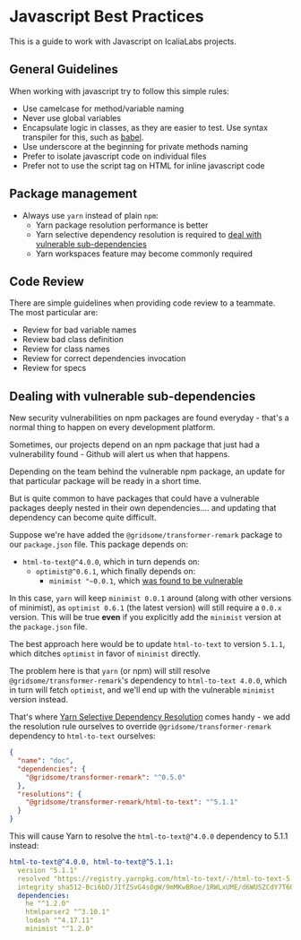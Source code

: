 # Javascript Best Practices

This is a guide to work with Javascript on IcaliaLabs projects.

## General Guidelines

When working with javascript try to follow this simple rules:

* Use camelcase for method/variable naming
* Never use global variables
* Encapsulate logic in classes, as they are easier to test. Use syntax transpiler for this, such as [babel](http://babeljs.io/).
* Use underscore at the beginning for private methods naming
* Prefer to isolate javascript code on individual files
* Prefer not to use the script tag on HTML for inline javascript code

## Package management

* Always use `yarn` instead of plain `npm`:
  * Yarn package resolution performance is better
  * Yarn selective dependency resolution is required to [deal with vulnerable sub-dependencies](#dealing-with-vulnerable-sub-dependencies)
  * Yarn workspaces feature may become commonly required

## Code Review

There are simple guidelines when providing code review to a teammate. The most particular are:

* Review for bad variable names
* Review bad class definition
* Review for class names
* Review for correct dependencies invocation
* Review for specs

## Dealing with vulnerable sub-dependencies

New security vulnerabilities on npm packages are found everyday - that's a normal thing to happen on every development platform.

Sometimes, our projects depend on an npm package that just had a vulnerability found - Github will alert us when that happens.

Depending on the team behind the vulnerable npm package, an update for that particular package will be ready in a short time.

But is quite common to have packages that could have a vulnerable packages deeply nested in their own dependencies.... and updating that dependency can become quite difficult.

Suppose we're have added the `@gridsome/transformer-remark` package to our `package.json` file. This package depends on:
- `html-to-text@^4.0.0`, which in turn depends on:
  - `optimist@^0.6.1`, which finally depends on:
    - `minimist "~0.0.1`, which [was found to be vulnerable](https://cve.mitre.org/cgi-bin/cvename.cgi?name=CVE-2020-7598)
    
In this case, `yarn` will keep `minimist 0.0.1` around (along with other versions of minimist), as `optimist 0.6.1` (the latest version) will still require a `0.0.x` version. This will be true **even** if you explicitly add the `minimist` version at the `package.json` file.

The best approach here would be to update `html-to-text` to version `5.1.1`, which ditches `optimist` in favor of `minimist` directly.

The problem here is that `yarn` (or npm) will still resolve `@gridsome/transformer-remark`'s dependency to `html-to-text 4.0.0`, which in turn will fetch `optimist`, and we'll end up with the vulnerable `minimist` version instead.

That's where [Yarn Selective Dependency Resolution](https://classic.yarnpkg.com/en/docs/selective-version-resolutions/) comes handy - we add the resolution rule ourselves to override `@gridsome/transformer-remark` dependency to `html-to-text` ourselves:

```json
{
  "name": "doc",
  "dependencies": {
    "@gridsome/transformer-remark": "^0.5.0"
  },
  "resolutions": {
    "@gridsome/transformer-remark/html-to-text": "^5.1.1"
  }
}
```

This will cause Yarn to resolve the `html-to-text@^4.0.0` dependency to 5.1.1 instead:

```yaml
html-to-text@^4.0.0, html-to-text@^5.1.1:
  version "5.1.1"
  resolved "https://registry.yarnpkg.com/html-to-text/-/html-to-text-5.1.1.tgz#2d89db7bf34bc7bcb7d546b1b228991a16926e87"
  integrity sha512-Bci6bD/JIfZSvG4s0gW/9mMKwBRoe/1RWLxUME/d6WUSZCdY7T60bssf/jFf7EYXRyqU4P5xdClVqiYU0/ypdA==
  dependencies:
    he "^1.2.0"
    htmlparser2 "^3.10.1"
    lodash "^4.17.11"
    minimist "^1.2.0"
```


